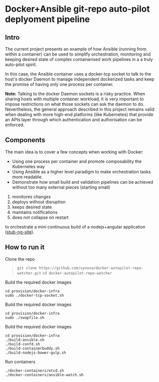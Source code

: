 # Docker+Ansible git-repo auto-pilot deplyoment pipeline 

## Intro
The current project presents an example of how Ansible (running from within a container) can be used to simplify orchestration, monitoring and keeping desired state of complex containerised work pipelines in a a truly auto-pilot spirit. 

In this case, the Ansible container uses a docker-tcp socket to talk to the host's docker Daemon to manage independent dockerized tasks and keep the promise of having only one process per container.

**Note:** Talking to the docker Daemon sockets is a risky practice. When sharing hosts with multiple container workload, it is very important to impose restrictions on what those sockets can ask the daemon to do. Nevertheless, the general approach described in this project remains valid when dealing with more high-end platforms (like Kubernetes) that provide an APIs layer through which authentication and authorisation can be enforced. 



## Components
The main idea is to cover a few concepts when working with Docker:
* Using one process per container and promote composability the Kubernetes way
* Using Ansible as a higher level paradigm to make orchestration tasks more readable.
* Demonstrate how small build and validation pipelines can be achieved without too many external pieces (starting small)



1. monitores changes
2. deploys without disruption
3. keeps desired state
4. maintains notifications
5. does not collapse on restart

to orchestrate a mini continuous build of a nodejs+angular application ([stub-ng-site](https://github.com/xynova/stub-ng-site)).


## How to run it

Clone the repo
>    `` git clone https://github.com/xynova/docker-autopilot-repo-watcher.git ``
>    `` cd docker-autopilot-repo-watcher ``

Build the required docker images

``` shell
cd provision/docker-infra
sudo ./docker-tcp-socket.sh
```
Build the required docker images

``` shell
cd provision/docker-infra
sudo ./swapfile.sh
```


Build the required docker images

``` shell
cd provision/docker-infra
./build-ansible.sh
./build-confd.sh
./build-containerbuddy.sh
./build-nodejs-bower-gulp.sh
```

Run containers

``` shell
./docker-containers/etcd.sh
./docker-containers/ansible-watch.sh 
```

